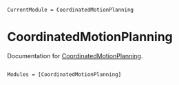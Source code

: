 ```@meta
CurrentModule = CoordinatedMotionPlanning
```

# CoordinatedMotionPlanning

Documentation for [CoordinatedMotionPlanning](https://github.com/s-nandi/CoordinatedMotionPlanning.jl).

```@index
```

```@autodocs
Modules = [CoordinatedMotionPlanning]
```
